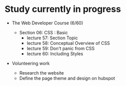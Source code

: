 # Study currently in progress

  - The Web Developer Course (6/60)
    - Section 06: CSS : Basic
      - lecture 57: Section Topic
      - lecture 58: Conceptual Overview of CSS
      - lecture 59: Don't panic from CSS
      - lecture 60: Including Styles
      
  - Volunteering work 
    - Research the website
    - Define the page theme and design on hubspot